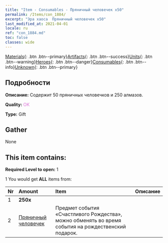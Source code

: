 ```yaml
---
title: "Item - Consumables - Пряничный человечек х50"
permalink: /Items/con_1884/
excerpt: "Эра хаоса  Пряничный человечек х50"
last_modified_at: 2021-04-01
locale: ru
ref: "con_1884.md"
toc: false
classes: wide
---
```

 [Materials](/ru/Items/){: .btn .btn--primary}[Artifacts](/ru/Items/Artifacts/){: .btn .btn--success}[Units](/ru/Items/Units/){: .btn .btn--warning}[Heroes](/ru/Items/Heroes/){: .btn .btn--danger}[Consumables](/ru/Items/Consumables/){: .btn .btn--info}[Unknown](/ru/Items/Unknown/){: .btn .btn--primary}

## Подробности
 **Описание:** Содержит 50 пряничных человечков и 250 алмазов.

 **Quality:** <span style="color: #DA70D6">OK</span>

 **Type:** Gift

## Gather

  None

## This item contains:

 **Required Level to open:** 1

 1 You would get **ALL** items  from:

  | Nr | Amount |     Item    | Описание |
  |:---|:-------|:------------|:-----------:|
  | 1 |  **250x** | <i class="fas fa-gem"/> |  | 
  | 2 | [Пряничный человечек](/ru/Items/con_1092/) | Предмет события «Счастливого Рождества», можно обменять во время события на рождественский подарок. | 
